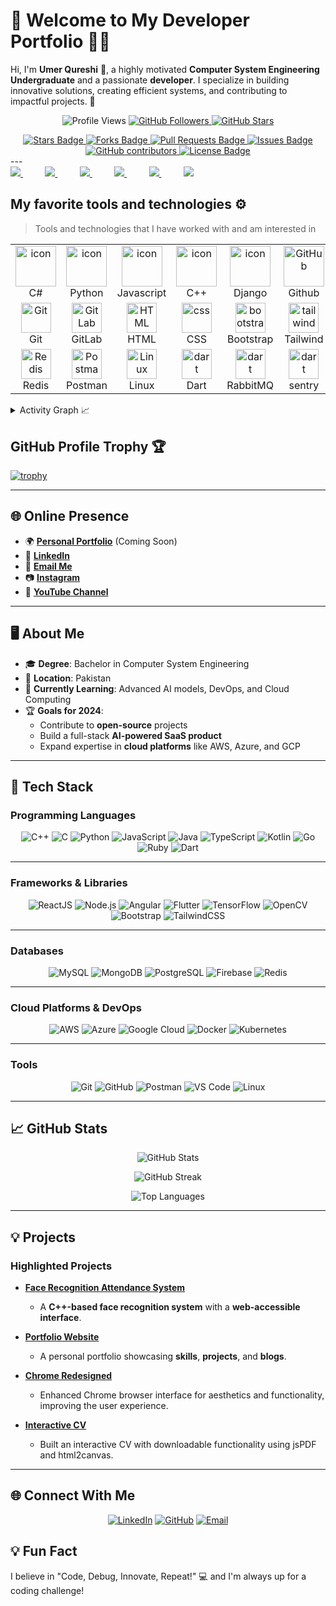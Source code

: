 

# 🌟 **Welcome to My Developer Portfolio** 👨‍💻  

Hi, I'm **Umer Qureshi** 👋, a highly motivated **Computer System Engineering Undergraduate** and a passionate **developer**. I specialize in building innovative solutions, creating efficient systems, and contributing to impactful projects. 🚀  

<p align="center">
  <img src="https://komarev.com/ghpvc/?username=umerqureshi409&color=blueviolet&style=flat-square" alt="Profile Views" />
  <a href="https://github.com/umerqureshi409?tab=followers">
    <img src="https://img.shields.io/github/followers/umerqureshi409?style=flat-square&color=green" alt="GitHub Followers" />
  </a>
  <a href="https://github.com/umerqureshi409">
    <img src="https://img.shields.io/github/stars/umerqureshi409?style=flat-square&color=yellow" alt="GitHub Stars" />
  </a>
</p>
<div align="center">

<a href="https://github.com/umerqureshi409/Portfolio/stargazers">
    <img src="https://img.shields.io/github/stars/umerqureshi409/Portfolio" alt="Stars Badge"/>
</a>
<a href="https://github.com/umerqureshi409/Portfolio/network/members">
    <img src="https://img.shields.io/github/forks/umerqureshi409/Portfolio" alt="Forks Badge"/>
</a>
<a href="https://github.com/umerqureshi409/Portfolio/pulls">
    <img src="https://img.shields.io/github/issues-pr/umerqureshi409/Portfolio" alt="Pull Requests Badge"/>
</a>
<a href="https://github.com/umerqureshi409/Portfolio/issues">
    <img src="https://img.shields.io/github/issues/umerqureshi409/Portfolio" alt="Issues Badge"/>
</a>
<a href="https://github.com/umerqureshi409/Portfolio/graphs/contributors">
    <img alt="GitHub contributors" src="https://img.shields.io/github/contributors/umerqureshi409/Portfolio?color=2b9348">
</a>
<a href="https://github.com/umerqureshi409/Portfolio/blob/master/LICENSE">
    <img src="https://img.shields.io/github/license/umerqureshi409/Portfolio?color=2b9348" alt="License Badge"/>
</a>

</div>
---
<div align="justify">

<a href="https://www.instagram.com/umerqureshi409/">
<img src="https://img.shields.io/badge/Instagram-%23E4405F.svg?style=for-the-badge&logo=Instagram&logoColor=white">
</a>
 &nbsp;&nbsp;&nbsp;&nbsp;&nbsp;&nbsp;&nbsp;&nbsp;
<a href="https://www.youtube.com/@code-withumer">
<img src="https://img.shields.io/badge/YouTube-FF0000?style=for-the-badge&logo=youtube&logoColor=white">
</a>
&nbsp;&nbsp;&nbsp;&nbsp;&nbsp;&nbsp;&nbsp;&nbsp;
<a href="">
<img src="https://img.shields.io/badge/Twitter-%231DA1F2.svg?style=for-the-badge&logo=Twitter&logoColor=white">
</a>
&nbsp;&nbsp;&nbsp;&nbsp;&nbsp;&nbsp;&nbsp;&nbsp;
<a href="https://www.linkedin.com/in/umer-qureshi-526118259/">
<img src="https://img.shields.io/badge/Linkedin-%231DA1F2.svg?style=for-the-badge&logo=Linkedin&logoColor=white">
</a>
&nbsp;&nbsp;&nbsp;&nbsp;&nbsp;&nbsp;&nbsp;&nbsp;
<a href="">
<img src="https://img.shields.io/badge/telegram-2CA5E0?style=for-the-badge&logo=telegram&logoColor=white">
</a>
&nbsp;&nbsp;&nbsp;&nbsp;&nbsp;&nbsp;&nbsp;&nbsp;
<a href="https://gitlab.com/umerqureshi409">
<img src="https://img.shields.io/badge/gitlab-330F63?style=for-the-badge&logo=gitlab&logoColor=white">
</a>

</div>
<p></p>

## My favorite tools and technologies ⚙️

> Tools and technologies that I have worked with and am interested in

<table>
  <tr>
    <td align="center" width="96">
        <img src="https://techstack-generator.vercel.app/csharp-icon.svg" alt="icon" width="65" height="65" />
      <br>C#
    </td>
    <td align="center" width="96">
      <a href="#macropower-tech">
        <img src="https://techstack-generator.vercel.app/python-icon.svg" alt="icon" width="65" height="65" />
      </a>
      <br>Python
    </td>
    <td align="center" width="96">
        <img src="https://techstack-generator.vercel.app/js-icon.svg" alt="icon" width="65" height="65" />
      <br>Javascript
    </td>
    <td align="center" width="96">
        <img src="https://techstack-generator.vercel.app/cpp-icon.svg" alt="icon" width="65" height="65" />
      <br>C++
    </td>
       <td align="center" width="96">
        <img src="https://techstack-generator.vercel.app/django-icon.svg" alt="icon" width="65" height="65" />
      <br>Django
    </td>
       <td align="center" width="96">
        <img src="https://techstack-generator.vercel.app/github-icon.svg" width="65" height="65" alt="GitHub" />
      <br>Github
    </td>
          <td align="center" width="96">
        <img src="https://techstack-generator.vercel.app/restapi-icon.svg" width="65" height="65" alt="Rest API" />
      <br>Rest API
    </td>
          <td align="center" width="96">
        <img src="https://techstack-generator.vercel.app/docker-icon.svg" width="65" height="65" alt="Rest API" />
      <br>Docker
    </td>
    <td align="center" width="96">
        <img src="https://techstack-generator.vercel.app/nginx-icon.svg" alt="icon" width="50" height="50" />
      <br>Nginx
    </td>
  </tr>
  <tr>
    <td align="center" width="96">
        <img src="https://skillicons.dev/icons?i=git" width="48" height="48" alt="Git" />
      <br>Git
    </td>
    <td align="center"  width="96">
        <img src="https://skillicons.dev/icons?i=gitlab" width="48" height="48" alt="GitLab" />
      <br>GitLab
    </td>
    <td align="center"  width="96">
        <img src="https://skillicons.dev/icons?i=html" width="48" height="48" alt="HTML" />
      <br>HTML
    </td>
    <td align="center" width="96">
        <img src="https://skillicons.dev/icons?i=css" width="48" height="48" alt="css" />
      <br>CSS
    </td>
    <td align="center"  width="96">
        <img src="https://skillicons.dev/icons?i=bootstrap" width="48" height="48" alt="bootstrap" />
      <br>Bootstrap
    </td>
    <td align="center" width="96">
        <img src="https://skillicons.dev/icons?i=tailwind" width="48" height="48" alt="tailwind" />
      <br>Tailwind
    </td>
        <td align="center" width="96">
        <img src="https://skillicons.dev/icons?i=jquery" width="48" height="48" alt="jquery" />
      <br>JQuery
    </td>
        <td align="center" width="96">
        <img src="https://skillicons.dev/icons?i=postgres" width="48" height="48" alt="jquery" />
      <br>PostgreSQL
    </td>
            <td align="center" width="96">
        <img src="https://skillicons.dev/icons?i=dotnet" width="48" height="48" alt="ASP.NET Core" />
      <br>ASP.NET
    </td>
  </tr>
   <tr>
    <td align="center" width="96">
        <img src="https://skillicons.dev/icons?i=redis" width="48" height="48" alt="Redis" />
      <br>Redis
    </td>
        <td align="center" width="96">
        <img src="https://skillicons.dev/icons?i=postman" width="48" height="48" alt="Postman" />
      <br>Postman
    </td>
            <td align="center" width="96">
        <img src="https://skillicons.dev/icons?i=linux" width="48" height="48" alt="Linux" />
      <br>Linux
    </td>
    <td align="center" width="96">
        <img src="https://skillicons.dev/icons?i=dart" width="48" height="48" alt="dart" />
      <br>Dart
    </td>
    <td align="center" width="96">
        <img src="https://skillicons.dev/icons?i=rabbitmq" width="48" height="48" alt="dart" />
      <br>RabbitMQ
    </td>
    <td align="center" width="96">
        <img src="https://skillicons.dev/icons?i=sentry" width="48" height="48" alt="dart" />
      <br>sentry
    </td>
    <td align="center" width="96">
        <img src="https://upload.wikimedia.org/wikipedia/commons/1/19/Celery_logo.png" width="48" height="48" alt="dart" />
      <br>Celery
    </td>
    <td align="center" width="96">
        <img src="https://docusaurus.io/img/docusaurus_keytar.svg" width="48" height="48" alt="dart" />
      <br>Docusaurus
    </td>
    <td align="center" width="96">
        <img src="https://bruhin.software/img/logos/pytest.svg" width="40" height="40" alt="dart" />
      <br>Pytest
    </td>
  </tr>
 <tr>
 </tr>
</table>

<details>
  <summary>Activity Graph 📈</summary>
  <br/>

[![Ashutosh's github activity graph](https://github-readme-activity-graph.vercel.app/graph?username=umerqureshi409&bg_color=ffffff&color=000000&line=04e61b&point=403d3d&area=true&hide_border=true)](https://github.com/ashutosh00710/github-readme-activity-graph)

</details>



## GitHub Profile Trophy 🏆

[![trophy](https://github-profile-trophy.vercel.app/?username=umerqureshi409&row=1&margin-w=40)](https://github.com/ryo-ma/github-profile-trophy)

---

## 🌐 **Online Presence**  

- 🌍 [**Personal Portfolio**](https://umerqureshi409.github.io/Portfolio) (Coming Soon)  
- 💼 [**LinkedIn**](https://www.linkedin.com/in/umer-qureshi-526118259)  
- 📧 [**Email Me**](mailto:aa1660025@gmail.com)  
- 📷 [**Instagram**](https://www.instagram.com/umerqureshi409) 
- 🎥 [**YouTube Channel**](https://www.youtube.com/@code-withumer)  

---

## 🖥️ **About Me**  

- 🎓 **Degree**: Bachelor in Computer System Engineering  
- 📍 **Location**: Pakistan  
- 🌱 **Currently Learning**: Advanced AI models, DevOps, and Cloud Computing  
- 🏆 **Goals for 2024**:  
  - Contribute to **open-source** projects  
  - Build a full-stack **AI-powered SaaS product**  
  - Expand expertise in **cloud platforms** like AWS, Azure, and GCP  

---

## 🚀 **Tech Stack**  

### **Programming Languages**  
<p align="center">  
  <img src="https://img.shields.io/badge/C++-00599C?style=for-the-badge&logo=c%2B%2B&logoColor=white" alt="C++" />
  <img src="https://img.shields.io/badge/C-00599C?style=for-the-badge&logo=c&logoColor=white" alt="C" />
  <img src="https://img.shields.io/badge/Python-3776AB?style=for-the-badge&logo=python&logoColor=white" alt="Python" />
  <img src="https://img.shields.io/badge/JavaScript-F7DF1E?style=for-the-badge&logo=javascript&logoColor=black" alt="JavaScript" />
  <img src="https://img.shields.io/badge/Java-007396?style=for-the-badge&logo=java&logoColor=white" alt="Java" />
  <img src="https://img.shields.io/badge/TypeScript-3178C6?style=for-the-badge&logo=typescript&logoColor=white" alt="TypeScript" />
  <img src="https://img.shields.io/badge/Kotlin-0095D5?style=for-the-badge&logo=kotlin&logoColor=white" alt="Kotlin" />
  <img src="https://img.shields.io/badge/Go-00ADD8?style=for-the-badge&logo=go&logoColor=white" alt="Go" />
  <img src="https://img.shields.io/badge/Ruby-CC342D?style=for-the-badge&logo=ruby&logoColor=white" alt="Ruby" />
  <img src="https://img.shields.io/badge/Dart-0175C2?style=for-the-badge&logo=dart&logoColor=white" alt="Dart" />
</p>

---

### **Frameworks & Libraries**  
<p align="center">  
  <img src="https://img.shields.io/badge/ReactJS-61DAFB?style=for-the-badge&logo=react&logoColor=black" alt="ReactJS" />
  <img src="https://img.shields.io/badge/Node.js-339933?style=for-the-badge&logo=node.js&logoColor=white" alt="Node.js" />
  <img src="https://img.shields.io/badge/Angular-DD0031?style=for-the-badge&logo=angular&logoColor=white" alt="Angular" />
  <img src="https://img.shields.io/badge/Flutter-02569B?style=for-the-badge&logo=flutter&logoColor=white" alt="Flutter" />
  <img src="https://img.shields.io/badge/TensorFlow-FF6F00?style=for-the-badge&logo=tensorflow&logoColor=white" alt="TensorFlow" />
  <img src="https://img.shields.io/badge/OpenCV-5C3EE8?style=for-the-badge&logo=opencv&logoColor=white" alt="OpenCV" />
  <img src="https://img.shields.io/badge/Bootstrap-7952B3?style=for-the-badge&logo=bootstrap&logoColor=white" alt="Bootstrap" />
  <img src="https://img.shields.io/badge/TailwindCSS-06B6D4?style=for-the-badge&logo=tailwindcss&logoColor=white" alt="TailwindCSS" />
</p>

---

### **Databases**  
<p align="center">  
  <img src="https://img.shields.io/badge/MySQL-4479A1?style=for-the-badge&logo=mysql&logoColor=white" alt="MySQL" />
  <img src="https://img.shields.io/badge/MongoDB-47A248?style=for-the-badge&logo=mongodb&logoColor=white" alt="MongoDB" />
  <img src="https://img.shields.io/badge/PostgreSQL-4169E1?style=for-the-badge&logo=postgresql&logoColor=white" alt="PostgreSQL" />
  <img src="https://img.shields.io/badge/Firebase-FFCA28?style=for-the-badge&logo=firebase&logoColor=black" alt="Firebase" />
  <img src="https://img.shields.io/badge/Redis-DC382D?style=for-the-badge&logo=redis&logoColor=white" alt="Redis" />
</p>

---

### **Cloud Platforms & DevOps**  
<p align="center">  
  <img src="https://img.shields.io/badge/AWS-232F3E?style=for-the-badge&logo=amazon-aws&logoColor=white" alt="AWS" />
  <img src="https://img.shields.io/badge/Azure-0078D4?style=for-the-badge&logo=microsoft-azure&logoColor=white" alt="Azure" />
  <img src="https://img.shields.io/badge/GCP-4285F4?style=for-the-badge&logo=google-cloud&logoColor=white" alt="Google Cloud" />
  <img src="https://img.shields.io/badge/Docker-2496ED?style=for-the-badge&logo=docker&logoColor=white" alt="Docker" />
  <img src="https://img.shields.io/badge/Kubernetes-326CE5?style=for-the-badge&logo=kubernetes&logoColor=white" alt="Kubernetes" />
</p>

---

### **Tools**  
<p align="center">  
  <img src="https://img.shields.io/badge/Git-F05032?style=for-the-badge&logo=git&logoColor=white" alt="Git" />
  <img src="https://img.shields.io/badge/GitHub-181717?style=for-the-badge&logo=github&logoColor=white" alt="GitHub" />
  <img src="https://img.shields.io/badge/Postman-FF6C37?style=for-the-badge&logo=postman&logoColor=white" alt="Postman" />
  <img src="https://img.shields.io/badge/VS%20Code-007ACC?style=for-the-badge&logo=visual-studio-code&logoColor=white" alt="VS Code" />
  <img src="https://img.shields.io/badge/Linux-FCC624?style=for-the-badge&logo=linux&logoColor=black" alt="Linux" />
</p>

---

## 📈 **GitHub Stats**  

<p align="center"> <img src="https://github-readme-stats.vercel.app/api?username=umerqureshi409&show_icons=true&theme=radical&count_private=true" alt="GitHub Stats" /> </p> <p align="center"> <img src="https://github-readme-streak-stats.herokuapp.com?user=umerqureshi409&theme=radical" alt="GitHub Streak" /> </p> <p align="center"> <img src="https://github-readme-stats.vercel.app/api/top-langs/?username=umerqureshi409&layout=compact&theme=radical" alt="Top Languages" /> </p>

---

## 💡 **Projects**  

### **Highlighted Projects**  

- **[Face Recognition Attendance System](https://github.com/umerqureshi409/CPP-Face-Detection-Attendance-System)**  
  - A **C++-based face recognition system** with a **web-accessible interface**.  

- **[Portfolio Website](https://umerqureshi409.github.io/Portfolio)**  
  - A personal portfolio showcasing **skills**, **projects**, and **blogs**.

- **[Chrome Redesigned](https://umerqureshi409.github.io/chrome-redesigned)**
  - Enhanced Chrome browser interface for aesthetics and functionality, improving the user experience.

- **[Interactive CV](https://umerqureshi409.github.io/cv)**
  - Built an interactive CV with downloadable functionality using jsPDF and html2canvas.  

---

## 🌐 **Connect With Me**
<p align="center"> <a href="https://www.linkedin.com/in/umer-qureshi-526118259" target="_blank"><img src="https://img.shields.io/badge/-LinkedIn-0A66C2?logo=linkedin&logoColor=white&style=for-the-badge" alt="LinkedIn" /></a> <a href="https://github.com/umerqureshi409" target="_blank"><img src="https://img.shields.io/badge/-GitHub-181717?logo=github&logoColor=white&style=for-the-badge" alt="GitHub" /></a> <a href="mailto:aa1660025@gmail.com" target="_blank"><img src="https://img.shields.io/badge/-Email-D14836?logo=gmail&logoColor=white&style=for-the-badge" alt="Email" /></a> </p>

## 💡 **Fun Fact**
I believe in "Code, Debug, Innovate, Repeat!" 💻 and I'm always up for a coding challenge!
